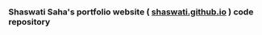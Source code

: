 ### Shaswati Saha's portfolio website ( [shaswati.github.io](https://shaswati.github.io) ) code repository
